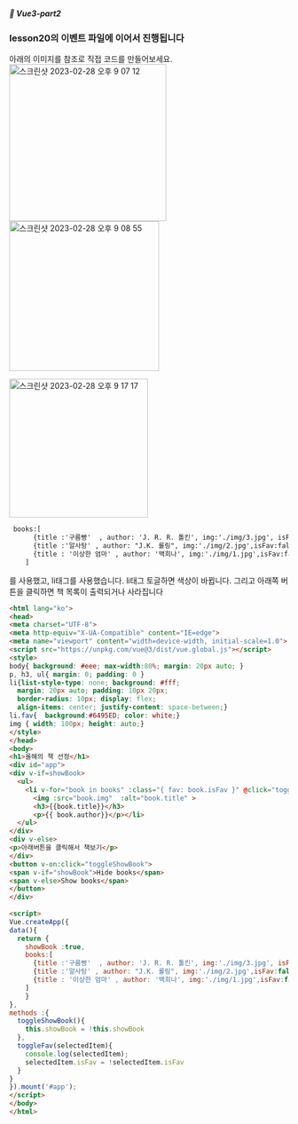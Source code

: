 ##### :cactus: Vue3-part2

### lesson20의 이벤트 파일에 이어서 진행됩니다 

아래의 이미지를 참조로 직접 코드를 만들어보세요.   
<img width="283" alt="스크린샷 2023-02-28 오후 9 07 12" src="https://user-images.githubusercontent.com/48478079/221851212-8de730d1-23ca-44c6-b3b3-a0927b4b4d10.png"> <img width="270" alt="스크린샷 2023-02-28 오후 9 08 55" src="https://user-images.githubusercontent.com/48478079/221851274-496a6286-b6af-43f5-9919-973a87184bab.png">   

<img width="250" alt="스크린샷 2023-02-28 오후 9 17 17" src="https://user-images.githubusercontent.com/48478079/221852235-eb53d1d5-9121-4911-bfdf-035a13158888.png">


```html
 books:[
      {title :'구름빵'  , author: 'J. R. R. 톨킨', img:'./img/3.jpg', isFav:true},
      {title :'알사탕' , author: "J.K. 롤링", img:'./img/2.jpg',isFav:false},
      {title : '이상한 엄마' , author: '백희나', img:'./img/1.jpg',isFav:false}
    ]
``` 
를 사용했고, li태그를 사용했습니다. li태그 토글하면 색상이 바뀝니다. 그리고 아래쪽 버튼을 클릭하면 책 목록이 출력되거나 사라집니다

```html
<html lang="ko">
<head>
<meta charset="UTF-8">
<meta http-equiv="X-UA-Compatible" content="IE=edge">
<meta name="viewport" content="width=device-width, initial-scale=1.0">
<script src="https://unpkg.com/vue@3/dist/vue.global.js"></script>
<style>
body{ background: #eee; max-width:80%; margin: 20px auto; }
p, h3, ul{ margin: 0; padding: 0 }
li{list-style-type: none; background: #fff;
  margin: 20px auto; padding: 10px 20px;
  border-radius: 10px; display: flex;
  align-items: center; justify-content: space-between;}
li.fav{  background:#6495ED; color: white;}
img { width: 100px; height: auto;}
</style>
</head>
<body>
<h1>올해의 책 선정</h1>
<div id="app">
<div v-if=showBook>
  <ul>
    <li v-for="book in books" :class="{ fav: book.isFav }" @click="toggleFav(book)">
      <img :src="book.img"  :alt="book.title" >
      <h3>{{book.title}}</h3>
      <p>{{ book.author}}</p></li>
  </ul>
</div>
<div v-else>
<p>아래버튼을 클릭해서 책보기</p>
</div>
<button v-on:click="toggleShowBook">
<span v-if="showBook">Hide books</span>
<span v-else>Show books</span>
</button>
</div>
 
<script>
Vue.createApp({
data(){
  return {
    showBook :true,
    books:[
      {title :'구름빵'  , author: 'J. R. R. 톨킨', img:'./img/3.jpg', isFav:true},
      {title :'알사탕' , author: "J.K. 롤링", img:'./img/2.jpg',isFav:false},
      {title : '이상한 엄마' , author: '백희나', img:'./img/1.jpg',isFav:false}
    ]
    }
},
methods :{
  toggleShowBook(){
    this.showBook = !this.showBook
  },
  toggleFav(selectedItem){
    console.log(selectedItem);
    selectedItem.isFav = !selectedItem.isFav
  }
}
}).mount('#app');
</script>
</body>
</html>

```
